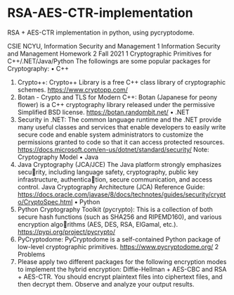 # RSA-AES-CTR-implementation
RSA + AES-CTR implementation in python, using pycryptodome.

CSIE NCYU, Information Security and Management 1
Information Security and Management
Homework 2
Fall 2021
1 Cryptographic Primitives for C++/.NET/Java/Python
The followings are some popular packages for Cryptography:
• C++
1. Crypto++: Crypto++ Library is a free C++ class library of cryptographic schemes.
https://www.cryptopp.com/
2. Botan - Crypto and TLS for Modern C++: Botan (Japanese for peony flower)
is a C++ cryptography library released under the permissive Simplified BSD license.
https://botan.randombit.net/
• .NET
1. Security in .NET: The common language runtime and the .NET provide many
useful classes and services that enable developers to easily write secure code and
enable system administrators to customize the permissions granted to code so that
it can access protected resources.
https://docs.microsoft.com/en-us/dotnet/standard/security/
Note: Cryptography Model
• Java
1. Java Cryptography (JCA/JCE) The Java platform strongly emphasizes security, including language safety, cryptography, public key infrastructure, authentication, secure communication, and access control.
Java Cryptography Architecture (JCA) Reference Guide:
https://docs.oracle.com/javase/8/docs/technotes/guides/security/crypto/CryptoSpec.html
• Python
1. Python Cryptography Toolkit (pycrypto): This is a collection of both secure
hash functions (such as SHA256 and RIPEMD160), and various encryption algorithms (AES, DES, RSA, ElGamal, etc.).
https://pypi.org/project/pycrypto/
2. PyCryptodome: PyCryptodome is a self-contained Python package of low-level
cryptographic primitives.
https://www.pycryptodome.org/
2 Problems
1. Please apply two different packages for the following encryption modes to implement the
hybrid encryption: Diffie-Hellman + AES-CBC and RSA + AES-CTR. You should
encrypt plaintext files into ciphertext files, and then decrypt them. Observe and analyze
your output results.
